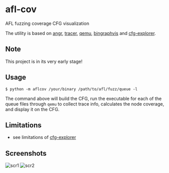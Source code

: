# afl-cov

AFL fuzzing coverage CFG visualization 

The utility is based on [angr](https://github.com/angr/angr), [tracer](https://github.com/angr/tracer), [qemu](https://github.com/qemu/qemu), [bingraphvis](http://github.com/axt/bingraphvis/) and [cfg-explorer](http://github.com/axt/cfg-explorer/).

## Note

This project is in its very early stage!

## Usage
```
$ python -m aflcov /your/binary /path/to/afl/fuzz/queue -l
```
The command above will build the CFG, run the executable for each of the queue files through `qemu` to collect trace info, calculates the node coverage, and display it on the CFG.


## Limitations
*  see limitations of [cfg-explorer](https://github.com/axt/cfg-explorer)

## Screenshots

![scr1][scr1]
![scr2][scr2]


[scr1]: http://i.imgur.com/gqxvXS0.png
[scr2]: http://i.imgur.com/rTiXZgt.png



